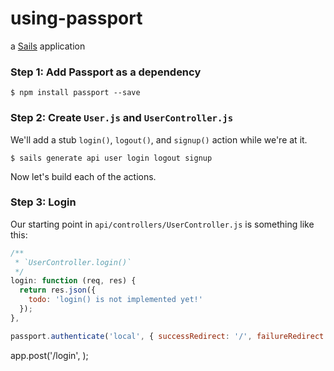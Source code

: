 # using-passport

a [Sails](http://sailsjs.org) application


### Step 1: Add Passport as a dependency

```shell
$ npm install passport --save
```


### Step 2: Create `User.js` and `UserController.js`

We'll add a stub `login()`, `logout()`, and `signup()` action while we're at it.

```shell
$ sails generate api user login logout signup
```

Now let's build each of the actions.


### Step 3: Login

Our starting point in `api/controllers/UserController.js` is something like this:

```js
/**
 * `UserController.login()`
 */
login: function (req, res) {
  return res.json({
    todo: 'login() is not implemented yet!'
  });
},
```

```js
passport.authenticate('local', { successRedirect: '/', failureRedirect: '/login' });
```


app.post('/login', );
